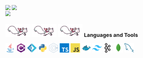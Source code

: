 <a href="https://github.com/phamhongphuc1999/phamhongphuc1999"><img src="https://github-readme-streak-stats.herokuapp.com/?user=phamhongphuc1999&theme=tokyonight&hide_border=true&border_radius=11&card_width=500&card_height=200"></a>
<a href="https://github.com/phamhongphuc1999/phamhongphuc1999"><img src="https://github-readme-stats.vercel.app/api?username=phamhongphuc1999&show_icons=true&rank_icon=github&theme=tokyonight" /></a> <br />
<a href="https://github.com/phamhongphuc1999/phamhongphuc1999"><img src="https://github-readme-stats.vercel.app/api/top-langs/?username=phamhongphuc1999&exclude_repo=Project2,WebCore&langs_count=20&layout=pie&theme=tokyonight" /></a> <br />

### <img height="40" src="./kyubey.gif"/> <img height="40" src="./kyubey.gif"/> <img height="40" src="./kyubey.gif"/> Languages and Tools

<div>
<img src="https://github.com/devicons/devicon/blob/master/icons/java/java-original.svg" width="30" height="30" />
<img src="https://github.com/devicons/devicon/blob/master/icons/csharp/csharp-original.svg" width="30" height="30" />
<img src="https://github.com/devicons/devicon/blob/master/icons/fsharp/fsharp-original.svg" width="30" height="30" />
<img src="https://github.com/devicons/devicon/blob/master/icons/python/python-original.svg" width="30" height="30" /> 
<img src="https://github.com/devicons/devicon/blob/master/icons/cplusplus/cplusplus-line.svg" width="30" height="30" /> 
<img src="https://github.com/devicons/devicon/blob/master/icons/typescript/typescript-original.svg" width="30" height="30" />
<img src="https://github.com/devicons/devicon/blob/master/icons/javascript/javascript-original.svg" width="30" height="30" />
<img src="https://github.com/devicons/devicon/blob/master/icons/docker/docker-original.svg" width="30" height="30" />
<img src="https://github.com/devicons/devicon/blob/master/icons/tailwindcss/tailwindcss-original.svg" width="30" height="30" />
<img src="https://github.com/devicons/devicon/blob/master/icons/apachekafka/apachekafka-original.svg" width="30" height="30" />
<img src="https://github.com/devicons/devicon/blob/master/icons/mongodb/mongodb-original.svg" width="30" height="30" />
<img src="https://github.com/devicons/devicon/blob/master/icons/mysql/mysql-original.svg" width="30" height="30" />
</div>
